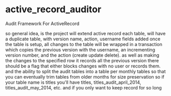 # active_record_auditor
Audit Framework For ActiveRecord

so general idea, is
the project will extend active record
each table, will have a duplicate table, with version name, action, username fields added
once the table is setup, all changes to the table will be wrapped in a transaction
which copies the previous version with the username, an incrementing version number, and the action (create update delete).
as well as making the changes to the specified row
it records all the previous version
there should be a flag that either blocks changes with no user or records them.
and the ability to split the audit tables into a table per monthly tables
so that you can eventually trim tables from older months for size preservation
so if your table name is titles you'll have titles, titles_audit_april_2014, titles_audit_may_2014, etc.
and if you only want to keep record for so long
